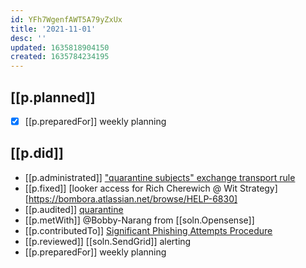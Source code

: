 ```yaml
---
id: YFh7WgenfAWT5A79yZxUx
title: '2021-11-01'
desc: ''
updated: 1635818904150
created: 1635784234195
---
```


## [[p.planned]]

  - [x] [[p.preparedFor]] weekly planning

## [[p.did]]

- [[p.administrated]] ["quarantine subjects" exchange transport rule](https://bombora.atlassian.net/browse/INF-23?focusedCommentId=207883)
- [[p.fixed]] [looker access for Rich Cherewich @ Wit Strategy][https://bombora.atlassian.net/browse/HELP-6830]
- [[p.audited]] [quarantine](https://bombora.atlassian.net/browse/IT-2496)
- [[p.metWith]] @Bobby-Narang from [[soln.Opensense]]
- [[p.contributedTo]] [Significant Phishing Attempts Procedure](https://bombora.atlassian.net/wiki/spaces/INF/pages/1687388304/Significant+Phishing+Attempts+Procedure)
- [[p.reviewed]] [[soln.SendGrid]] alerting
- [[p.preparedFor]] weekly planning

